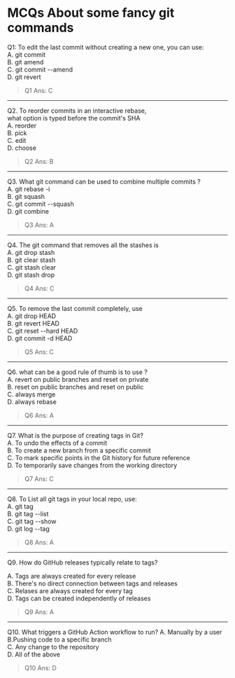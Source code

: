 # MCQs About some fancy git commands

Q1: To edit the last commit without creating a new one, you can use:  
    A. git commit  
    B. git amend  
    C. git commit --amend  
    D. git revert

> Q1 Ans: C

---

Q2. To reorder commits in an interactive rebase,  
    what option is typed before the commit's SHA  
    A. reorder  
    B. pick  
    C. edit  
    D. choose
> Q2 Ans: B

---

Q3. What git command can be used to combine multiple commits ?  
    A. git rebase -i  
    B. git squash  
    C. git commit --squash  
    D. git combine  
> Q3 Ans: A

---

Q4. The git command that removes all the stashes is  
    A. git drop stash  
    B. git clear stash  
    C. git stash clear  
    D. git stash drop  
> Q4 Ans: C

---

Q5. To remove the last commit completely, use  
    A. git drop HEAD  
    B. git revert HEAD  
    C. git reset --hard HEAD  
    D. git commit -d HEAD  
> Q5 Ans: C

--- 

Q6. what can be a good rule of thumb is to use ?  
    A. revert on public branches and reset on private  
    B. reset on public branches and reset on public  
    C. always merge  
    D. always rebase
> Q6 Ans: A

---

Q7. What is the purpose of creating tags in Git?  
    A. To undo the effects of a commit  
    B. To create a new branch from a specific commit  
    C. To mark specific points in the Git history for future reference   
    D. To temporarily save changes from the working directory  
> Q7 Ans: C

---

Q8. To List all git tags in your local repo, use:  
    A. git tag  
    B. git tag --list  
    C. git tag --show  
    D. git log --tag  
> Q8 Ans: A
---

Q9. How do GitHub releases typically relate to tags?

A. Tags are always created for every release  
B. There's no direct connection between tags and releases   
C. Relases are always created for every tag  
D. Tags can be created independently of releases   
> Q9 Ans: A

--- 

Q10. What triggers a GitHub Action workflow to run?
A. Manually by a user  
B.Pushing code to a specific branch  
C. Any change to the repository  
D. All of the above 
> Q10 Ans: D